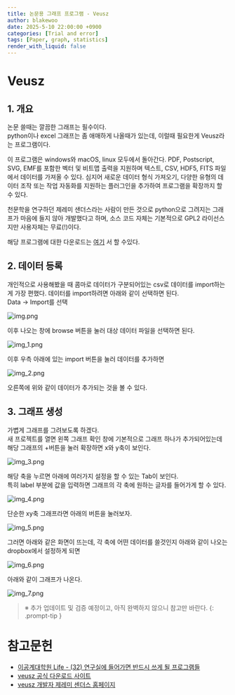 ```yaml
---
title: 논문용 그래프 프로그램 - Veusz
author: blakewoo
date: 2025-5-10 22:00:00 +0900
categories: [Trial and error]
tags: [Paper, graph, statistics] 
render_with_liquid: false
---
```


# Veusz
## 1. 개요
논문 쓸때는 깔끔한 그래프는 필수이다.   
python이나 excel 그래프는 좀 애매하게 나올때가 있는데, 이럴때 필요한게 Veusz라는 프로그램이다.

이 프로그램은 windows와 macOS, linux 모두에서 돌아간다.
PDF, Postscript, SVG, EMF를 포함한 벡터 및 비트맵 출력을 지원하며 텍스트, CSV, HDF5, FITS 파일에서 데이터를 가져올 수 있다.
심지어 새로운 데이터 형식 가져오기, 다양한 유형의 데이터 조작 또는 작업 자동화를 지원하는 플러그인을 추가하여 프로그램을 확장까지 할 수 있다.

천문학을 연구하던 제레미 샌더스라는 사람이 만든 것으로 python으로 그려지는 그래프가 마음에 들지 않아 개발했다고 하며, 소스 코드 자체는 기본적으로
GPL2 라이선스지만 사용자체는 무료(!)이다.

해당 프로그램에 대한 다운로드는 [여기](https://veusz.github.io/download/) 서 할 수있다.

## 2. 데이터 등록
개인적으로 사용해봤을 때 콤마로 데이터가 구분되어있는 csv로 데이터를 import하는게 가장 편했다.
데이터를 import하려면 아래와 같이 선택하면 된다.   
Data -> Import를 선택

![img.png](/assets/blog/trial_error/veusz/img.png)

이후 나오는 창에 browse 버튼을 눌러 대상 데이터 파일을 선택하면 된다.

![img_1.png](/assets/blog/trial_error/veusz/img_1.png)

이후 우측 아래에 있는 import 버튼을 눌러 데이터를 추가하면 

![img_2.png](/assets/blog/trial_error/veusz/img_2.png)

오른쪽에 위와 같이 데이터가 추가되는 것을 볼 수 있다.

## 3. 그래프 생성
가볍게 그래프를 그려보도록 하겠다.   
새 프로젝트를 열면 왼쪽 그래프 확인 창에 기본적으로 그래프 하나가 추가되어있는데 해당 그래프의 +버튼을 눌러 확장하면 x와 y축이 보인다.

![img_3.png](/assets/blog/trial_error/veusz/img_3.png)

해당 축을 누르면 아래에 여러가지 설정을 할 수 있는 Tab이 보인다.     
특히 label 부분에 값을 입력하면 그래프의 각 축에 원하는 글자를 들어가게 할 수 있다.

![img_4.png](/assets/blog/trial_error/veusz/img_4.png)

단순한 xy축 그래프라면 아래의 버튼을 눌러보자.

![img_5.png](/assets/blog/trial_error/veusz/img_5.png)

그러면 아래와 같은 화면이 뜨는데, 각 축에 어떤 데이터를 쓸것인지 아래와 같이 나오는 dropbox에서 설정하게 되면

![img_6.png](/assets/blog/trial_error/veusz/img_6.png)

아래와 같이 그래프가 나온다.

![img_7.png](/assets/blog/trial_error/veusz/img_7.png)


> ※ 추가 업데이트 및 검증 예정이고, 아직 완벽하지 않으니 참고만 바란다.
{: .prompt-tip }

# 참고문헌
- [이공계대학원 Life - (32) 연구실에 들어가면 반드시 쓰게 될 프로그램들](https://m.blog.naver.com/jmkimm52/222405201449)
- [veusz 공식 다운로드 사이트](https://veusz.github.io/download/)
- [veusz 개발자 제레미 센더스 홈페이지](https://www.mpe.mpg.de/~jsanders/)
